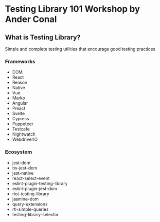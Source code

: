 # Testing Library 101 Workshop by Ander Conal

## What is Testing Library?

Simple and complete testing utilities that encourage good testing practices

### Frameworks

* DOM
* React
* Reason
* Native
* Vue
* Marko
* Angular
* Preact
* Svelte
* Cypress
* Puppeteer
* Testcafe
* Nightwatch
* WebdriverIO

### Ecosystem

* jest-dom
* bs-jest-dom
* jest-native
* react-select-event
* eslint-plugin-testing-library
* eslint-plugin-jest-dom
* riot-testing-library
* jasmine-dom
* query-extensions
* rtl-simple-queries
* testing-library-selector